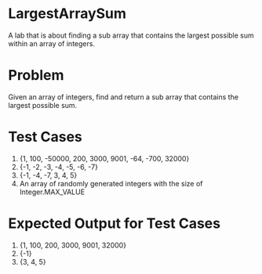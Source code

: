 # LargestArraySum
A lab that is about finding a sub array that contains the largest possible sum within an array of integers.

# Problem
Given an array of integers, find and return a sub array that contains the largest possible sum.

# Test Cases
1. {1, 100, -50000, 200, 3000, 9001, -64, -700, 32000}
2. {-1, -2, -3, -4, -5, -6, -7}
3. {-1, -4, -7, 3, 4, 5}
4. An array of randomly generated integers with the size of Integer.MAX_VALUE

# Expected Output for Test Cases
1. {1, 100, 200, 3000, 9001, 32000}
2. {-1}
3. {3, 4, 5}
